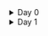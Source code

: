 </details>

<details>
<summary>Day 0</summary>
GTKWAVE:
<p align="center">
<img width="540" height="129" alt="gtkwave" src="https://github.com/user-attachments/assets/f5cb0e72-7f91-4a2b-affc-bd26a4fcf0d9" />
</p>
IVERILOG:
<p align="center">
<img width="604" height="449" alt="iverilog" src="https://github.com/user-attachments/assets/f1f47968-0cd0-435a-af66-2852faa75e5c" />
</p>
YOSYS:
<p align="center">
<img width="604" height="377" alt="yosys" src="https://github.com/user-attachments/assets/b0b74f74-ec60-458d-b106-3349e3729c90" />
</p>
</details>

<details>
<summary>Day 1</summary>
Simulated a Verilog file using Iverilog and analysed their outputs as waveforms in GTKWAVE and learnt to edit/view code in Vim text editor
<p align="center">
  <img width="809" height="425" alt="day1" src="https://github.com/user-attachments/assets/db3816f1-2f04-45c6-88c7-03dd31227d02" />
</p>
<p align="center">
<img width="1201" height="764" alt="gtkwaveandVim" src="https://github.com/user-attachments/assets/6ec811d0-256a-41c4-b9f6-a5b8475e80f4" />
</p>
In Yosys successfully created a netlist and viewed it as pdf rather than a dot file.
<p align="center">
<img width="1228" height="482" alt="image" src="https://github.com/user-attachments/assets/9ceb9645-0774-4c49-834a-ce3ba09adaec" />
</p>
<p align="center">
<img width="1220" height="146" alt="image" src="https://github.com/user-attachments/assets/d444a6a7-7411-43b6-a452-20f2da1085e6" />
</p>






